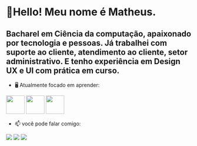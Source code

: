 # 👋Hello! Meu nome é Matheus.

## **Bacharel** em Ciência da computação, apaixonado por tecnologia e pessoas. Já trabalhei com suporte ao cliente, atendimento ao cliente, setor administrativo. E tenho experiência em Design UX e UI com prática em curso.

- 🖥️ Atualmente focado em aprender:

 <div display = 'inline'>
    <img width='50' high='50' src="https://cdn.jsdelivr.net/gh/devicons/devicon@latest/icons/html5/html5-original.svg" />
    <img width='50' high='50' src="https://cdn.jsdelivr.net/gh/devicons/devicon@latest/icons/css3/css3-original.svg" />
    <img width='50' high='50' src="https://cdn.jsdelivr.net/gh/devicons/devicon@latest/icons/javascript/javascript-original.svg" />
</div>
          


- 📫 você pode falar comigo:
<div display='inline'>
<a href="https://www.instagram.com/theus__mwp/" target="_blank"><img src="https://img.shields.io/badge/-Instagram-%23E4405F?style=for-the-badge&logo=instagram&logoColor=white" target="_blank"></a>
<a href = "mailto:matheusgrhp@gmail.com"><img src="https://img.shields.io/badge/Gmail-D14836?style=for-the-badge&logo=gmail&logoColor=white" target="_blank"></a>
<a href="https://www.linkedin.com/in/matheuswesleyp/" target="_blank"><img src="https://img.shields.io/badge/-LinkedIn-%230077B5?style=for-the-badge&logo=linkedin&logoColor=white" target="_blank"></a>   
</div>
          
